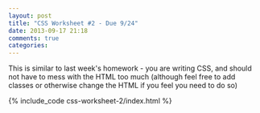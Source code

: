 ```yaml
---
layout: post
title: "CSS Worksheet #2 - Due 9/24"
date: 2013-09-17 21:18
comments: true
categories: 
---
```


This is similar to last week's homework - you are writing CSS, and
should not have to mess with the HTML too much (although feel free to
add classes or otherwise change the HTML if you feel you need to do
so)

{% include_code css-worksheet-2/index.html %}
